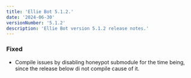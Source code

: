 ```yaml
---
title: 'Ellie Bot 5.1.2.'
date: '2024-06-30'
versionNumber: '5.1.2'
description: 'Ellie Bot version 5.1.2 release notes.'
---
```


### Fixed

- Compile issues by disabling honeypot submodule for the time being, since the release below di not compile cause of it.